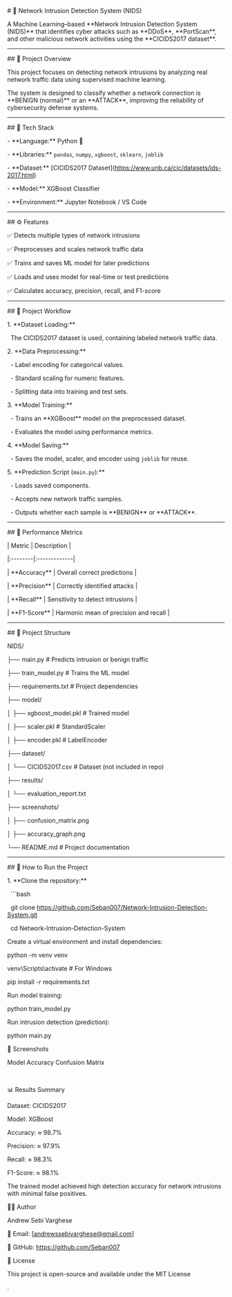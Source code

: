 \# 🧩 Network Intrusion Detection System (NIDS)



A Machine Learning–based \*\*Network Intrusion Detection System (NIDS)\*\* that identifies cyber attacks such as \*\*DDoS\*\*, \*\*PortScan\*\*, and other malicious network activities using the \*\*CICIDS2017 dataset\*\*.



---



\## 🚀 Project Overview



This project focuses on detecting network intrusions by analyzing real network traffic data using supervised machine learning.  

The system is designed to classify whether a network connection is \*\*BENIGN (normal)\*\* or an \*\*ATTACK\*\*, improving the reliability of cybersecurity defense systems.



---



\## 🧰 Tech Stack



\- \*\*Language:\*\* Python 🐍  

\- \*\*Libraries:\*\* `pandas`, `numpy`, `xgboost`, `sklearn`, `joblib`  

\- \*\*Dataset:\*\* \[CICIDS2017 Dataset](https://www.unb.ca/cic/datasets/ids-2017.html)  

\- \*\*Model:\*\* XGBoost Classifier  

\- \*\*Environment:\*\* Jupyter Notebook / VS Code  



---



\## ⚙️ Features



✅ Detects multiple types of network intrusions  

✅ Preprocesses and scales network traffic data  

✅ Trains and saves ML model for later predictions  

✅ Loads and uses model for real-time or test predictions  

✅ Calculates accuracy, precision, recall, and F1-score  



---



\## 🧪 Project Workflow



1\. \*\*Dataset Loading:\*\*  

&nbsp;  The CICIDS2017 dataset is used, containing labeled network traffic data.



2\. \*\*Data Preprocessing:\*\*  

&nbsp;  - Label encoding for categorical values.  

&nbsp;  - Standard scaling for numeric features.  

&nbsp;  - Splitting data into training and test sets.



3\. \*\*Model Training:\*\*  

&nbsp;  - Trains an \*\*XGBoost\*\* model on the preprocessed dataset.  

&nbsp;  - Evaluates the model using performance metrics.



4\. \*\*Model Saving:\*\*  

&nbsp;  - Saves the model, scaler, and encoder using `joblib` for reuse.  



5\. \*\*Prediction Script (`main.py`):\*\*  

&nbsp;  - Loads saved components.  

&nbsp;  - Accepts new network traffic samples.  

&nbsp;  - Outputs whether each sample is \*\*BENIGN\*\* or \*\*ATTACK\*\*.



---



\## 🧮 Performance Metrics



| Metric | Description |

|:--------|:-------------|

| \*\*Accuracy\*\* | Overall correct predictions |

| \*\*Precision\*\* | Correctly identified attacks |

| \*\*Recall\*\* | Sensitivity to detect intrusions |

| \*\*F1-Score\*\* | Harmonic mean of precision and recall |



---



\## 📂 Project Structure



NIDS/

├── main.py # Predicts intrusion or benign traffic

├── train\_model.py # Trains the ML model

├── requirements.txt # Project dependencies

├── model/

│ ├── xgboost\_model.pkl # Trained model

│ ├── scaler.pkl # StandardScaler

│ ├── encoder.pkl # LabelEncoder

├── dataset/

│ └── CICIDS2017.csv # Dataset (not included in repo)

├── results/

│ └── evaluation\_report.txt

├── screenshots/

│ ├── confusion\_matrix.png

│ ├── accuracy\_graph.png

└── README.md # Project documentation





---



\## 🧭 How to Run the Project



1\. \*\*Clone the repository:\*\*

&nbsp;  ```bash

&nbsp;  git clone https://github.com/Seban007/Network-Intrusion-Detection-System.git

&nbsp;  cd Network-Intrusion-Detection-System





Create a virtual environment and install dependencies:



python -m venv venv

venv\\Scripts\\activate   # For Windows

pip install -r requirements.txt





Run model training:



python train\_model.py





Run intrusion detection (prediction):



python main.py



📸 Screenshots

Model Accuracy	Confusion Matrix



&nbsp;	

📊 Results Summary



Dataset: CICIDS2017



Model: XGBoost



Accuracy: ≈ 98.7%



Precision: ≈ 97.9%



Recall: ≈ 98.3%



F1-Score: ≈ 98.1%



The trained model achieved high detection accuracy for network intrusions with minimal false positives.



🧑‍💻 Author



Andrew Sebi Varghese

📧 Email: \[andrewssebivarghese@gmail.com]

💼 GitHub: https://github.com/Seban007



🪪 License



This project is open-source and available under the MIT License

.



